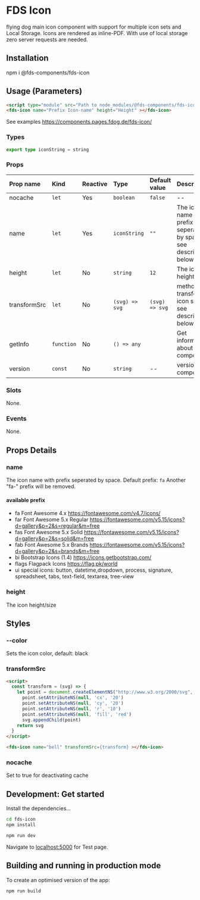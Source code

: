 # FDS Icon

flying dog main icon component with support for multiple icon sets and Local Storage. Icons are rendered as inline-PDF.
With use of local storage zero server requests are needed.

## Installation
npm i @fds-components/fds-icon

## Usage (Parameters)
``` html
<script type="module" src="Path to node_modules/@fds-components/fds-icon/dist/fds-icon.js"></script>
<fds-icon name="Prefix Icon-name" height="Height" ></fds-icon>
```

See examples https://components.pages.fdog.de/fds-icon/



[//]: # "Autogeneratedstart"
### Types

```ts
export type iconString = string
```

### Props

| Prop name | Kind | Reactive | Type | Default value | Description |
| :--- | :--- | :--- | :--- | :--- | :--- |
| nocache | <code>let</code> | Yes | <code>boolean</code> | <code>false</code> | -- |
| name | <code>let</code> | Yes | <code>iconString</code> | <code>""</code> | The icon name with prefix seperated by space see description below |
| height | <code>let</code> | No | <code>string</code> | <code>12</code> | The icon height/size |
| transformSrc | <code>let</code> | No | <code>(svg) => svg</code> | <code>(svg) => svg</code> | method to transform icon svg see description below |
| getInfo | <code>function</code> | No | <code>() => any</code> | <code></code> | Get information about component |
| version | <code>const</code> | No | <code>string</code> | -- | version of component |
### Slots

None.

### Events

None.


[//]: # "Autogeneratedstop"


 ## Props Details

### name

The icon name with prefix seperated by space. Default prefix: `fa`
Another "fa-" prefix will be removed. 

#### available prefix
- fa Font Awesome 4.x https://fontawesome.com/v4.7/icons/
- far Font Awesome 5.x Regular https://fontawesome.com/v5.15/icons?d=gallery&p=2&s=regular&m=free
- fas Font Awesome 5.x Solid  https://fontawesome.com/v5.15/icons?d=gallery&p=2&s=solid&m=free
- fab Font Awesome 5.x Brands https://fontawesome.com/v5.15/icons?d=gallery&p=2&s=brands&m=free
- bi Bootstrap Icons (1.4) https://icons.getbootstrap.com/
- flags Flagpack Icons https://flag.pk/world
- ui special icons: button, datetime,dropdown, process, signature, spreadsheet, tabs, text-field, textarea, tree-view

### height

The icon height/size

## Styles
### --color
Sets the icon color, default: black


### transformSrc
``` html
<script>
  const transform = (svg) => {
    let point = document.createElementNS("http://www.w3.org/2000/svg", 'circle')
      point.setAttributeNS(null, 'cx', '20')
      point.setAttributeNS(null, 'cy', '20')
      point.setAttributeNS(null, 'r', '10')
      point.setAttributeNS(null, 'fill', 'red')
      svg.appendChild(point)
    return svg
  }
</script>

<fds-icon name="bell" transformSrc={transform} ></fds-icon>
```
### nocache

Set to true for deactivating cache

## Development: Get started

Install the dependencies...

```bash
cd fds-icon
npm install
```

```bash
npm run dev
```

Navigate to [localhost:5000](http://localhost:5000) for Test page.

## Building and running in production mode

To create an optimised version of the app:

```bash
npm run build
```

